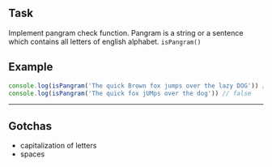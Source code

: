 ## Task

Implement pangram check function. Pangram is a string or a sentence which contains all letters of english alphabet. `isPangram()`

## Example

```js
console.log(isPangram('The quick Brown fox jumps over the lazy DOG')) // true
console.log(isPangram('The quick fox jUMps over the dog')) // false
```

---

## Gotchas

- capitalization of letters
- spaces

